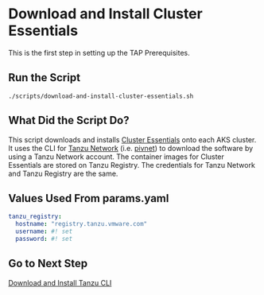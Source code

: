 # Download and Install Cluster Essentials

This is the first step in setting up the TAP Prerequisites.

## Run the Script

```shell
./scripts/download-and-install-cluster-essentials.sh
```

## What Did the Script Do?

This script downloads and installs [Cluster Essentials](https://docs.vmware.com/en/Cluster-Essentials-for-VMware-Tanzu/index.html) onto each AKS cluster. It uses the CLI for [Tanzu Network](https://network.tanzu.vmware.com/) (i.e. [pivnet](https://github.com/pivotal-cf/pivnet-cli)) to download the software by using a Tanzu Network account. The container images for Cluster Essentials are stored on Tanzu Registry. The credentials for Tanzu Network and Tanzu Registry are the same.

## Values Used From params.yaml

```yaml
tanzu_registry:
  hostname: "registry.tanzu.vmware.com"
  username: #! set
  password: #! set
```

## Go to Next Step

[Download and Install Tanzu CLI](./02-download-and-install-tanzu-cli.md)
